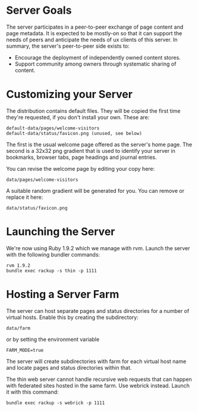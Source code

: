 Server Goals
============

The server participates in a peer-to-peer exchange of page content and page metadata.
It is expected to be mostly-on so that it can support the needs of peers and anticipate the needs of ux clients of this server.
In summary, the server's peer-to-peer side exists to:

* Encourage the deployment of independently owned content stores.
* Support community among owners through systematic sharing of content.


Customizing your Server
=======================

The distribution contains default files. They will be copied the first time
they're requested, if you don't install your own. These are:

    default-data/pages/welcome-visitors
    default-data/status/favicon.png (unused, see below)

The first is the usual welcome page offered as the server's home page.
The second is a 32x32 png gradient that is used to identify your server
in bookmarks, browser tabs, page headings and journal entries.

You can revise the welcome page by editing your copy here:

    data/pages/welcome-visitors

A suitable random gradient will be generated for you.
You can remove or replace it here:

    data/status/favicon.png


Launching the Server
====================

We're now using Ruby 1.9.2 which we manage with rvm. Launch the server with the following bundler commands:

	rvm 1.9.2
	bundle exec rackup -s thin -p 1111

Hosting a Server Farm
=====================

The server can host separate pages and status directories for a number of virtual hosts. Enable this by creating the subdirectory:

	data/farm

or by setting the environment variable

	FARM_MODE=true

The server will create subdirectories with farm for each virtual host name and locate pages and status directories within that.

The thin web server cannot handle recursive web requests that can happen with federated sites hosted in the same farm. Use webrick instead. Launch it with this command:

	bundle exec rackup -s webrick -p 1111
